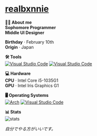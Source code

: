 # [realbxnnie](https://realbxnnie.github.io)

**🧑‍💻 About me**\
 **Sophomore Programmer**\
 **Middle UI Designer**
  
**Birthday** · February 10th\
**Origin** · Japan

**🛠 Tools**\
[![Visual Studio Code](https://custom-icon-badges.demolab.com/badge/Visual%20Studio%20Code-0033a6.svg?logo=vscode&logoColor=white)](#)
[![Visual Studio Code](https://custom-icon-badges.demolab.com/badge/Visual%20Studio%202022-4B0076.svg?logo=vs2022&logoColor=white)](#)

**💻 Hardware**\
**CPU** · Intel Core i5-1035G1\
**GPU** · Intel Iris Graphics G1

**🖥 Operating Systems**\
[![Arch](https://img.shields.io/badge/Arch%20Linux-005FFF?logo=archlinux&logoColor=fff)](#) 
[![Visual Studio Code](https://custom-icon-badges.demolab.com/badge/Windows%2010-0033a6.svg?logo=windows10&logoColor=white)](#)

**📊 Stats**\
![stats](https://github-readme-stats.vercel.app/api?username=realbxnnie&show_icons=true&theme=dark)

_自分でやる方がいいです。_
